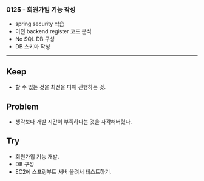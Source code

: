 ### 0125 - 회원가입 기능 작성
- spring security 학습
- 이전 backend register 코드 분석
- No SQL DB 구성
- DB 스키마 작성

<hr>

## Keep
- 할 수 있는 것을 최선을 다해 진행하는 것.


## Problem
- 생각보다 개발 시간이 부족하다는 것을 자각해버렸다.


## Try
- 회원가입 기능 개발.
- DB 구성
- EC2에 스프링부트 서버 올려서 테스트하기.
